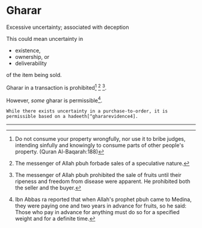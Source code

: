 # Gharar

Excessive uncertainty; associated with deception

This could mean uncertainty in
* existence,
* ownership, or
* deliverability

of the item being sold.

Gharar in a transaction is prohibited[^ghararevidence1] [^ghararevidence2] [^ghararevidence3]. 

However, _some_ gharar is permissible[^ghararevidence4].

~~~admonish question title="Purchase to order"
While there exists uncertainty in a purchase-to-order, it is permissible based on a hadeeth[^ghararevidence4].
~~~

---

[^ghararevidence1]: Do not consume your property wrongfully, nor use it to bribe judges, intending sinfully and knowingly to consume parts of other people's property. (Quran Al-Baqarah:188)

[^ghararevidence2]: The messenger of Allah pbuh forbade sales of a speculative nature.

[^ghararevidence3]: The messenger of Allah pbuh prohibited the sale of fruits until their ripeness and freedom from disease were apparent. He prohibited both the seller and the buyer.

[^ghararevidence4]: Ibn Abbas ra reported that when Allah's prophet pbuh came to Medina, they were paying one and two years in advance for fruits, so he said: Those who pay in advance for anything must do so for a specified weight and for a definite time.
